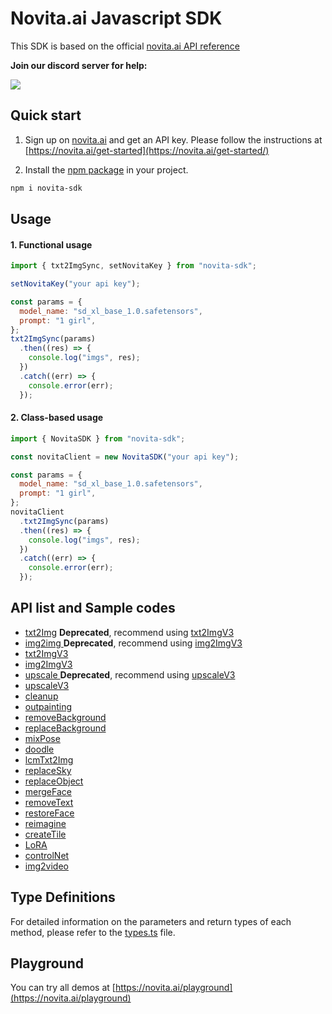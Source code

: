 <!-- @format -->

# Novita.ai Javascript SDK

This SDK is based on the official [novita.ai API reference](https://docs.novita.ai/)

**Join our discord server for help:**

[![](https://dcbadge.vercel.app/api/server/Mqx7nWYzDF)](https://discord.gg/Mqx7nWYzDF)

## Quick start

1. Sign up on [novita.ai](https://novita.ai) and get an API key. Please follow the instructions at [https://novita.ai/get-started](https://novita.ai/get-started/)

2. Install the [npm package](https://www.npmjs.com/package/novita-sdk) in your project.

```bash
npm i novita-sdk
```

## Usage

#### 1. Functional usage

```javascript
import { txt2ImgSync, setNovitaKey } from "novita-sdk";

setNovitaKey("your api key");

const params = {
  model_name: "sd_xl_base_1.0.safetensors",
  prompt: "1 girl",
};
txt2ImgSync(params)
  .then((res) => {
    console.log("imgs", res);
  })
  .catch((err) => {
    console.error(err);
  });
```

#### 2. Class-based usage

```javascript
import { NovitaSDK } from "novita-sdk";

const novitaClient = new NovitaSDK("your api key");

const params = {
  model_name: "sd_xl_base_1.0.safetensors",
  prompt: "1 girl",
};
novitaClient
  .txt2ImgSync(params)
  .then((res) => {
    console.log("imgs", res);
  })
  .catch((err) => {
    console.error(err);
  });
```

## API list and Sample codes

- [txt2Img](https://github.com/novitalabs/javascript-sdk/blob/main/examples/txt2img.js) **Deprecated**, recommend using [txt2ImgV3](https://github.com/novitalabs/javascript-sdk/blob/main/examples/txt2ImgV3.js)
- [img2img ](https://github.com/novitalabs/javascript-sdk/blob/main/examples/img2img.js) **Deprecated**, recommend using [img2ImgV3](https://github.com/novitalabs/javascript-sdk/blob/main/examples/img2ImgV3.js)
- [txt2ImgV3](https://github.com/novitalabs/javascript-sdk/blob/main/examples/txt2ImgV3.js)
- [img2ImgV3](https://github.com/novitalabs/javascript-sdk/blob/main/examples/img2ImgV3.js)
- [upscale ](https://github.com/novitalabs/javascript-sdk/blob/main/examples/upscale.js) **Deprecated**, recommend using [upscaleV3 ](https://github.com/novitalabs/javascript-sdk/blob/main/examples/upscaleV3.js)
- [upscaleV3 ](https://github.com/novitalabs/javascript-sdk/blob/main/examples/upscaleV3.js)
- [cleanup](https://github.com/novitalabs/javascript-sdk/blob/main/examples/cleanup.js)
- [outpainting](https://github.com/novitalabs/javascript-sdk/blob/main/examples/outpainting.js)
- [removeBackground](https://github.com/novitalabs/javascript-sdk/blob/main/examples/removebg.js)
- [replaceBackground](https://github.com/novitalabs/javascript-sdk/blob/main/examples/replacebg.js)
- [mixPose](https://github.com/novitalabs/javascript-sdk/blob/main/examples/mixpose.js)
- [doodle](https://github.com/novitalabs/javascript-sdk/blob/main/examples/doodle.js)
- [lcmTxt2Img](https://github.com/novitalabs/javascript-sdk/blob/main/examples/lcm_txt2img.js)
- [replaceSky](https://github.com/novitalabs/javascript-sdk/blob/main/examples/replace_sky.js)
- [replaceObject](https://github.com/novitalabs/javascript-sdk/blob/main/examples/replace_object.js)
- [mergeFace](https://github.com/novitalabs/javascript-sdk/blob/main/examples/merge_face.js)
- [removeText](https://github.com/novitalabs/javascript-sdk/blob/main/examples/removetxt.js)
- [restoreFace](https://github.com/novitalabs/javascript-sdk/blob/main/examples/restore_face.js)
- [reimagine](https://github.com/novitalabs/javascript-sdk/blob/main/examples/reimagine.js)
- [createTile](https://github.com/novitalabs/javascript-sdk/blob/main/examples/createtile.js)
- [LoRA](https://github.com/novitalabs/javascript-sdk/blob/main/examples/lora.js)
- [controlNet](https://github.com/novitalabs/javascript-sdk/blob/main/examples/controlnet.js)
- [img2video](https://github.com/novitalabs/javascript-sdk/blob/main/examples/controlnet.js)

## Type Definitions

For detailed information on the parameters and return types of each method, please refer to the [types.ts](https://github.com/novitalabs/javascript-sdk/blob/main/src/types.ts) file.

## Playground

You can try all demos at [https://novita.ai/playground](https://novita.ai/playground)
